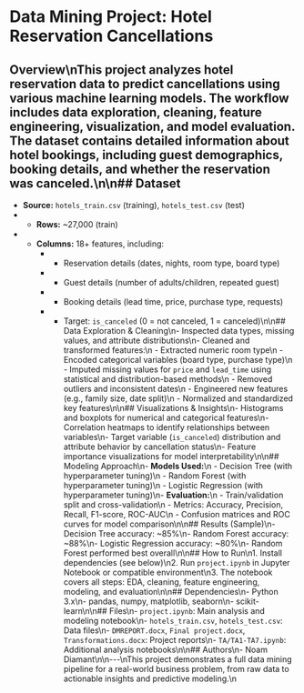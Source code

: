 # Data Mining Project: Hotel Reservation Cancellations

## Overview\nThis project analyzes hotel reservation data to predict cancellations using various machine learning models. The workflow includes data exploration, cleaning, feature engineering, visualization, and model evaluation. The dataset contains detailed information about hotel bookings, including guest demographics, booking details, and whether the reservation was canceled.\n\n## Dataset
- **Source:** `hotels_train.csv` (training), `hotels_test.csv` (test)
- - **Rows:** ~27,000 (train)
- - **Columns:** 18+ features, including:
    -   - Reservation details (dates, nights, room type, board type)
    -   - Guest details (number of adults/children, repeated guest)
    -   - Booking details (lead time, price, purchase type, requests)
    - - Target: `is_canceled` (0 = not canceled, 1 = canceled)\n\n## Data Exploration & Cleaning\n- Inspected data types, missing values, and attribute distributions\n- Cleaned and transformed features:\n  - Extracted numeric room type\n  - Encoded categorical variables (board type, purchase type)\n  - Imputed missing values for `price` and `lead_time` using statistical and distribution-based methods\n  - Removed outliers and inconsistent dates\n  - Engineered new features (e.g., family size, date split)\n  - Normalized and standardized key features\n\n## Visualizations & Insights\n- Histograms and boxplots for numerical and categorical features\n- Correlation heatmaps to identify relationships between variables\n- Target variable (`is_canceled`) distribution and attribute behavior by cancellation status\n- Feature importance visualizations for model interpretability\n\n## Modeling Approach\n- **Models Used:**\n  - Decision Tree (with hyperparameter tuning)\n  - Random Forest (with hyperparameter tuning)\n  - Logistic Regression (with hyperparameter tuning)\n- **Evaluation:**\n  - Train/validation split and cross-validation\n  - Metrics: Accuracy, Precision, Recall, F1-score, ROC-AUC\n  - Confusion matrices and ROC curves for model comparison\n\n## Results (Sample)\n- Decision Tree accuracy: ~85%\n- Random Forest accuracy: ~88%\n- Logistic Regression accuracy: ~80%\n- Random Forest performed best overall\n\n## How to Run\n1. Install dependencies (see below)\n2. Run `project.ipynb` in Jupyter Notebook or compatible environment\n3. The notebook covers all steps: EDA, cleaning, feature engineering, modeling, and evaluation\n\n## Dependencies\n- Python 3.x\n- pandas, numpy, matplotlib, seaborn\n- scikit-learn\n\n## Files\n- `project.ipynb`: Main analysis and modeling notebook\n- `hotels_train.csv`, `hotels_test.csv`: Data files\n- `DMREPORT.docx`, `Final project.docx`, `Transformations.docx`: Project reports\n- `TA/TA1-TA7.ipynb`: Additional analysis notebooks\n\n## Authors\n- Noam Diamant\n\n---\nThis project demonstrates a full data mining pipeline for a real-world business problem, from raw data to actionable insights and predictive modeling.\n
